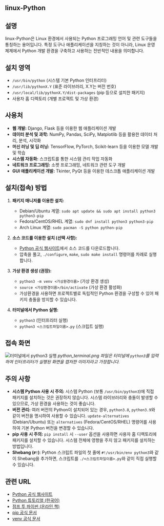 ## linux-Python

## 설명

linux-Python은 Linux 환경에서 사용되는 Python 프로그래밍 언어 및 관련 도구들을 통칭하는 용어입니다. 특정 도구나 애플리케이션을 지칭하는 것이 아니라, Linux 운영체제에서 Python 개발 환경을 구축하고 사용하는 전반적인 내용을 의미합니다.

## 설치 영역

- `/usr/bin/python` (시스템 기본 Python 인터프리터)
- `/usr/lib/pythonX.Y` (표준 라이브러리, X.Y는 버전 번호)
- `/usr/local/lib/pythonX.Y/dist-packages` (pip 등으로 설치한 패키지)
- 사용자 홈 디렉토리 (개별 프로젝트 및 가상 환경)

## 사용처

- **웹 개발:** Django, Flask 등을 이용한 웹 애플리케이션 개발
- **데이터 분석 및 과학:** NumPy, Pandas, SciPy, Matplotlib 등을 활용한 데이터 처리, 분석, 시각화
- **머신 러닝 및 딥 러닝:** TensorFlow, PyTorch, Scikit-learn 등을 이용한 모델 개발 및 학습
- **시스템 자동화:** 스크립트를 통한 시스템 관리 작업 자동화
- **네트워크 프로그래밍:** 소켓 프로그래밍, 네트워크 관련 도구 개발
- **GUI 애플리케이션 개발:** Tkinter, PyQt 등을 이용한 데스크톱 애플리케이션 개발

## 설치(접속) 방법

1. **패키지 매니저를 이용한 설치:**
   - Debian/Ubuntu 계열: `sudo apt update && sudo apt install python3 python3-pip`
   - Fedora/CentOS/RHEL 계열: `sudo dnf install python3 python3-pip`
   - Arch Linux 계열: `sudo pacman -S python python-pip`

2. **소스 코드를 이용한 설치 (선택 사항):**
   - [Python 공식 웹사이트](https://www.python.org/downloads/)에서 소스 코드를 다운로드합니다.
   - 압축을 풀고, `./configure`, `make`, `sudo make install` 명령어를 차례로 실행합니다.

3. **가상 환경 생성 (권장):**
   - `python3 -m venv <가상환경이름>`  (가상 환경 생성)
   - `source <가상환경이름>/bin/activate` (가상 환경 활성화)
    - 가상환경을 사용하면 프로젝트별로 독립적인 Python 환경을 구성할 수 있어 패키지 충돌을 방지할 수 있습니다.

4. **터미널에서 Python 실행:**
   - `python3` (인터프리터 실행)
   - `python3 <스크립트파일이름>.py` (스크립트 실행)

## 접속 화면
![터미널에서 python3 실행](python_terminal.png)
*python_terminal.png 파일은 터미널에 `python3`를 입력하여 인터프리터가 실행된 화면을 캡처한 이미지라고 가정합니다.*

## 주의 사항

- **시스템 Python 사용 시 주의:** 시스템 Python (보통 `/usr/bin/python3`)에 직접 패키지를 설치하는 것은 권장하지 않습니다. 시스템 라이브러리와 충돌이 발생할 수 있으므로, 가상 환경을 사용하는 것이 좋습니다.
- **버전 관리:** 여러 버전의 Python이 설치되어 있는 경우, `python3.8`, `python3.9`와 같이 버전을 명시하여 사용할 수 있습니다.  `update-alternatives` (Debian/Ubuntu) 또는 `alternatives` (Fedora/CentOS/RHEL) 명령어를 사용하여 기본 Python 버전을 변경할 수 있습니다.
- **pip 사용 시 주의:**  `pip install` 시 `--user` 옵션을 사용하면 사용자 홈 디렉토리에 패키지를 설치할 수 있습니다.  시스템 전체에 영향을 주지 않고 패키지를 설치하는 방법입니다.
- **Shebang (`#!`)**:  Python 스크립트 파일의 첫 줄에 `#!/usr/bin/env python3`와 같이 Shebang을 추가하면, 스크립트를 `./<스크립트파일이름>.py`와 같이 직접 실행할 수 있습니다.

## 관련 URL

- [Python 공식 웹사이트](https://www.python.org/)
- [Python 튜토리얼 (한국어)](https://docs.python.org/ko/3/tutorial/)
- [점프 투 파이썬 (온라인 책)](https://wikidocs.net/book/1)
- [pip 공식 문서](https://pip.pypa.io/en/stable/)
- [venv 공식 문서](https://docs.python.org/3/library/venv.html)
